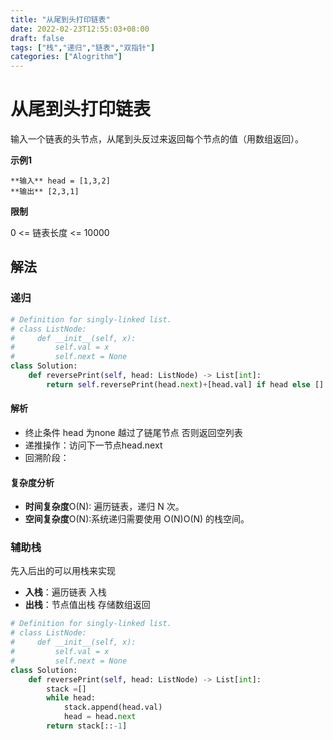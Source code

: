 ```yaml
---
title: "从尾到头打印链表"
date: 2022-02-23T12:55:03+08:00
draft: false
tags: ["栈","递归","链表","双指针"]
categories: ["Alogrithm"]
---
```


# 从尾到头打印链表

输入一个链表的头节点，从尾到头反过来返回每个节点的值（用数组返回）。

**示例1**

```
**输入** head = [1,3,2]
**输出** [2,3,1]
```

**限制**

0 <= 链表长度 <= 10000

## 解法

### 递归

```python
# Definition for singly-linked list.
# class ListNode:
#     def __init__(self, x):
#         self.val = x
#         self.next = None
class Solution:
    def reversePrint(self, head: ListNode) -> List[int]:
        return self.reversePrint(head.next)+[head.val] if head else []
```

#### 解析

- 终止条件 head 为none 越过了链尾节点 否则返回空列表
- 递推操作：访问下一节点head.next
- 回溯阶段：

#### 复杂度分析

- **时间复杂度**O(N): 遍历链表，递归 N 次。
- **空间复杂度**O(N):系统递归需要使用 O(N)O(N) 的栈空间。


### 辅助栈

先入后出的可以用栈来实现

- **入栈**：遍历链表 入栈
- **出栈**：节点值出栈 存储数组返回

```python
# Definition for singly-linked list.
# class ListNode:
#     def __init__(self, x):
#         self.val = x
#         self.next = None
class Solution:
    def reversePrint(self, head: ListNode) -> List[int]:
        stack =[]
        while head:
            stack.append(head.val)
            head = head.next
        return stack[::-1]
```